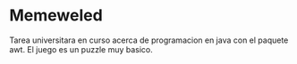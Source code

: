 # Memeweled
Tarea universitara en curso acerca de programacion en java con el paquete awt. El juego es un puzzle muy basico.
